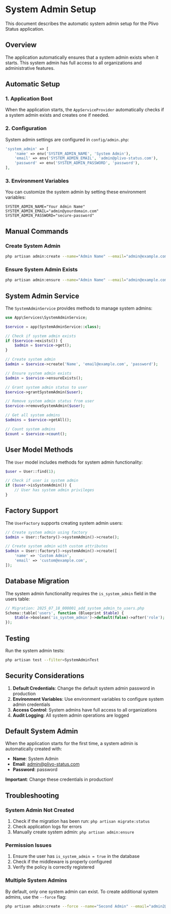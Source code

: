 # System Admin Setup

This document describes the automatic system admin setup for the Plivo Status application.

## Overview

The application automatically ensures that a system admin exists when it starts. This system admin has full access to all organizations and administrative features.

## Automatic Setup

### 1. Application Boot
When the application starts, the `AppServiceProvider` automatically checks if a system admin exists and creates one if needed.

### 2. Configuration
System admin settings are configured in `config/admin.php`:

```php
'system_admin' => [
    'name' => env('SYSTEM_ADMIN_NAME', 'System Admin'),
    'email' => env('SYSTEM_ADMIN_EMAIL', 'admin@plivo-status.com'),
    'password' => env('SYSTEM_ADMIN_PASSWORD', 'password'),
],
```

### 3. Environment Variables
You can customize the system admin by setting these environment variables:

```env
SYSTEM_ADMIN_NAME="Your Admin Name"
SYSTEM_ADMIN_EMAIL="admin@yourdomain.com"
SYSTEM_ADMIN_PASSWORD="secure-password"
```

## Manual Commands

### Create System Admin
```bash
php artisan admin:create --name="Admin Name" --email="admin@example.com" --password="password"
```

### Ensure System Admin Exists
```bash
php artisan admin:ensure --name="Admin Name" --email="admin@example.com" --password="password"
```

## System Admin Service

The `SystemAdminService` provides methods to manage system admins:

```php
use App\Services\SystemAdminService;

$service = app(SystemAdminService::class);

// Check if system admin exists
if ($service->exists()) {
    $admin = $service->get();
}

// Create system admin
$admin = $service->create('Name', 'email@example.com', 'password');

// Ensure system admin exists
$admin = $service->ensureExists();

// Grant system admin status to user
$service->grantSystemAdmin($user);

// Remove system admin status from user
$service->removeSystemAdmin($user);

// Get all system admins
$admins = $service->getAll();

// Count system admins
$count = $service->count();
```

## User Model Methods

The `User` model includes methods for system admin functionality:

```php
$user = User::find(1);

// Check if user is system admin
if ($user->isSystemAdmin()) {
    // User has system admin privileges
}
```

## Factory Support

The `UserFactory` supports creating system admin users:

```php
// Create system admin using factory
$admin = User::factory()->systemAdmin()->create();

// Create system admin with custom attributes
$admin = User::factory()->systemAdmin()->create([
    'name' => 'Custom Admin',
    'email' => 'custom@example.com',
]);
```

## Database Migration

The system admin functionality requires the `is_system_admin` field in the users table:

```php
// Migration: 2025_07_18_000001_add_system_admin_to_users.php
Schema::table('users', function (Blueprint $table) {
    $table->boolean('is_system_admin')->default(false)->after('role');
});
```

## Testing

Run the system admin tests:

```bash
php artisan test --filter=SystemAdminTest
```

## Security Considerations

1. **Default Credentials**: Change the default system admin password in production
2. **Environment Variables**: Use environment variables to configure system admin credentials
3. **Access Control**: System admins have full access to all organizations
4. **Audit Logging**: All system admin operations are logged

## Default System Admin

When the application starts for the first time, a system admin is automatically created with:

- **Name**: System Admin
- **Email**: admin@plivo-status.com
- **Password**: password

**Important**: Change these credentials in production!

## Troubleshooting

### System Admin Not Created
1. Check if the migration has been run: `php artisan migrate:status`
2. Check application logs for errors
3. Manually create system admin: `php artisan admin:ensure`

### Permission Issues
1. Ensure the user has `is_system_admin = true` in the database
2. Check if the middleware is properly configured
3. Verify the policy is correctly registered

### Multiple System Admins
By default, only one system admin can exist. To create additional system admins, use the `--force` flag:

```bash
php artisan admin:create --force --name="Second Admin" --email="admin2@example.com" --password="password"
``` 